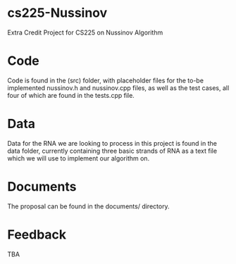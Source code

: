 # cs225-Nussinov
Extra Credit Project for CS225 on Nussinov Algorithm

# Code
Code is found in the (src) folder, with placeholder files for the to-be implemented nussinov.h and nussinov.cpp files, as well as the test cases, all four of which are found in the tests.cpp file.

# Data
Data for the RNA we are looking to process in this project is found in the data folder, currently containing three basic strands of RNA as a text file which we will use to implement our algorithm on.

# Documents
The proposal can be found in the documents/ directory.

# Feedback
TBA











